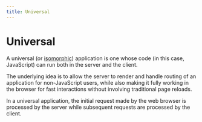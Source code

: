 ```yaml
---
title: Universal
---
```


# Universal

A universal (or [isomorphic](/_glossary/ISOMORPHIC.md)) application is one whose code (in this case, JavaScript) can run both in the server and the client.

The underlying idea is to allow the server to render and handle routing of an application for non-JavaScript users, while also making it fully working in the browser for fast interactions without involving traditional page reloads.

In a universal application, the initial request made by the web browser is processed by the server while subsequent requests are processed by the client.
